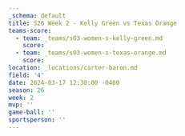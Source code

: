 ```yaml
---
_schema: default
title: S26 Week 2 - Kelly Green vs Texas Orange
teams-score:
  - team: _teams/s03-women-s-kelly-green.md
    score:
  - team: _teams/s03-women-s-texas-orange.md
    score:
location: _locations/carter-baron.md
field: '4'
date: 2024-03-17 12:30:00 -0400
season: 26
week: 2
mvp: ''
game-ball: ''
sportsperson: ''
---
```


